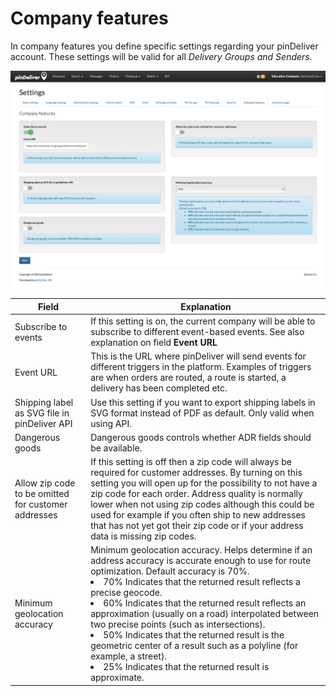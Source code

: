 # Company features

In company features you define specific settings regarding your pinDeliver account. These settings will be valid for all *Delivery Groups and Senders.*

![Click & collect](/images/settings_company_features.png)

|Field|Explanation|
|----------|----------|
|Subscribe to events|If this setting is on, the current company will be able to subscribe to different event-based events. See also explanation on field **Event URL**|
|Event URL|This is the URL where pinDeliver will send events for different triggers in the platform. Examples of triggers are when orders are routed, a route is started, a delivery has been completed etc.|
|Shipping label as SVG file in pinDeliver API|Use this setting if you want to export shipping labels in SVG format instead of PDF as default. Only valid when using API.|
|Dangerous goods|Dangerous goods controls whether ADR fields should be available.|
|Allow zip code to be omitted for customer addresses|If this setting is off then a zip code will always be required for customer addresses. By turning on this setting you will open up for the possibility to not have a zip code for each order. Address quality is normally lower when not using zip codes although this could be used for example if you often ship to new addresses that has not yet got their zip code or if your address data is missing zip codes.|
|Minimum geolocation accuracy|Minimum geolocation accuracy. Helps determine if an address accuracy is accurate enough to use for route optimization. Default accuracy is 70%.<ur><li>70% Indicates that the returned result reflects a precise geocode.</li><li>60% Indicates that the returned result reflects an approximation (usually on a road) interpolated between two precise points (such as intersections).</li><li>50% Indicates that the returned result is the geometric center of a result such as a polyline (for example, a street).</li><li>25% Indicates that the returned result is approximate.</li>|
